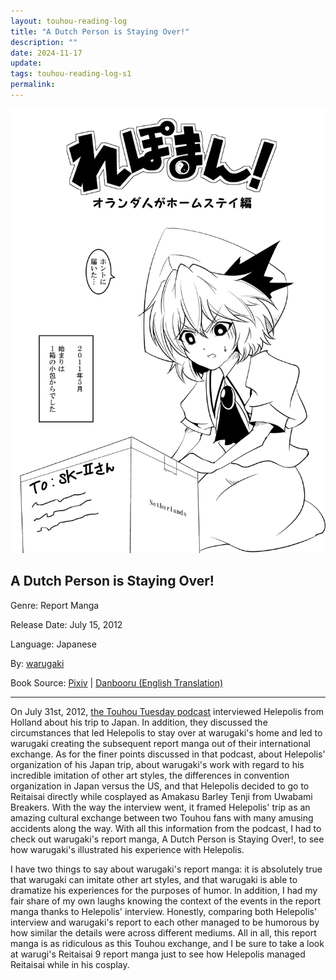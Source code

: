 ```yaml
---
layout: touhou-reading-log
title: "A Dutch Person is Staying Over!"
description: ""
date: 2024-11-17
update: 
tags: touhou-reading-log-s1
permalink:
---
```

![A Dutch Person is Staying Over!.webp](/images/indexes-extras/touhou-reading-log/S1/15/cover.webp)
## A Dutch Person is Staying Over!

Genre: Report Manga

Release Date: July 15, 2012

Language: Japanese

By: [warugaki](https://www.pixiv.net/en/users/167132)

Book Source: [Pixiv](https://www.pixiv.net/en/artworks/28653295) | [Danbooru (English Translation)](https://danbooru.donmai.us/pools/5815)
- - -

On July 31st, 2012, [the Touhou Tuesday podcast](https://kngi.org/touhou-tuesday-2012-07-31-a-dutch-person-is-on-the-air-helepolis-interview/) interviewed Helepolis from Holland about his trip to Japan. In addition, they discussed the circumstances that led Helepolis to stay over at warugaki's home and led to warugaki creating the subsequent report manga out of their international exchange.
As for the finer points discussed in that podcast, about Helepolis' organization of his Japan trip, about warugaki's work with regard to his incredible imitation of other art styles, the differences in convention organization in Japan versus the US, and that Helepolis decided to go to Reitaisai directly while cosplayed as Amakasu Barley Tenji from Uwabami Breakers. With the way the interview went, it framed Helepolis' trip as an amazing cultural exchange between two Touhou fans with many amusing accidents along the way. With all this information from the podcast, I had to check out warugaki's report manga, A Dutch Person is Staying Over!, to see how warugaki's illustrated his experience with Helepolis.

I have two things to say about warugaki's report manga: it is absolutely true that warugaki can imitate other art styles, and that warugaki is able to dramatize his experiences for the purposes of humor. In addition, I had my fair share of my own laughs knowing the context of the events in the report manga thanks to Helepolis' interview. Honestly, comparing both Helepolis' interview and warugaki's report to each other managed to be humorous by how similar the details were across different mediums. All in all, this report manga is as ridiculous as this Touhou exchange, and I be sure to take a look at warugi's Reitaisai 9 report manga just to see how Helepolis managed Reitaisai while in his cosplay.